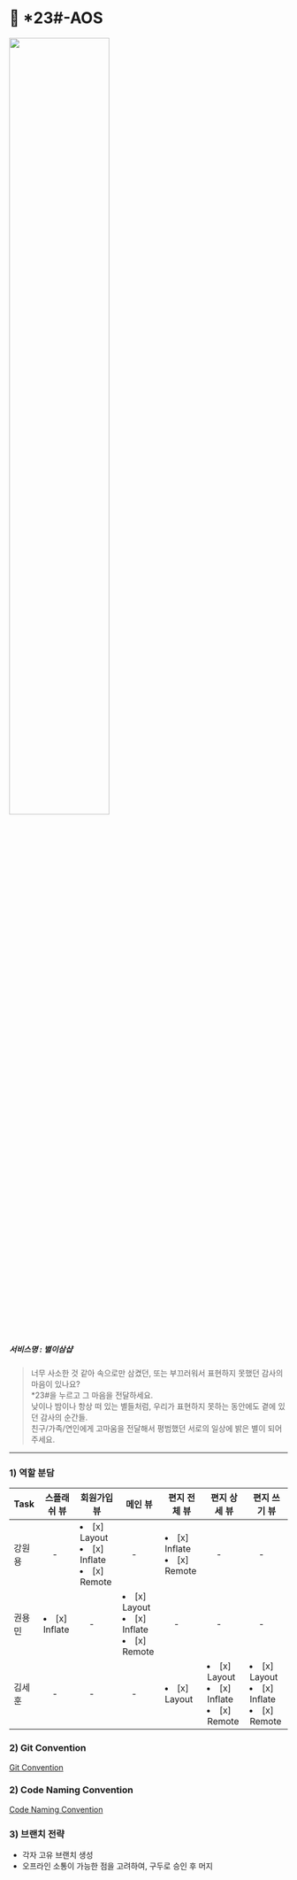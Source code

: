 # &#128154; *23#-AOS

<img src="https://user-images.githubusercontent.com/81347125/169655860-9be91b10-577e-4a02-8b9e-071860b510b1.png" width = "60%">

##### 서비스명 : 별이삼샵
> 너무 사소한 것 같아 속으로만 삼켰던, 또는 부끄러워서 표현하지 못했던 감사의 마음이 있나요?  
> *23#을 누르고 그 마음을 전달하세요.  
> 낮이나 밤이나 항상 떠 있는 별들처럼, 우리가 표현하지 못하는 동안에도 곁에 있던 감사의 순간들.  
> 친구/가족/연인에게 고마움을 전달해서 평범했던 서로의 일상에 밝은 별이 되어주세요.  
    
    
    
----  

### 1) 역할 분담

| Task           |스플래쉬 뷰|회원가입 뷰|메인 뷰|편지 전체 뷰|편지 상세 뷰|편지 쓰기 뷰|
|----------------|---------------|---------------|----------------|-----------|-----------|-----------|
| 강원용 |　-|<li> [x] Layout</li><li> [x] Inflate</li><li> [x] Remote</li>|　-|<li> [x] Inflate</li><li> [x] Remote</li>|　-|　-|
| 권용민 | <li> [x] Inflate</li>|　-|<li> [x] Layout</li><li> [x] Inflate</li><li> [x] Remote</li>|　-|　-|　-|
| 김세훈 |　-|　-|　-|<li> [x] Layout</li>|<li> [x] Layout</li><li> [x] Inflate</li><li> [x] Remote</li>|<li> [x] Layout</li><li> [x] Inflate</li><li> [x] Remote</li>|

### 2) Git Convention
<a href="https://github.com/SOPKATHON-LUCKY-SEVEN/S23H-AOS/blob/main/README/Git_Convention.md"> Git Convention </a>


### 2) Code Naming Convention
<a href="https://github.com/SOPKATHON-LUCKY-SEVEN/S23H-AOS/blob/main/README/Coding_Convention.md"> Code Naming Convention </a>


### 3) 브랜치 전략
- 각자 고유 브랜치 생성
- 오프라인 소통이 가능한 점을 고려하여, 구두로 승인 후 머지
